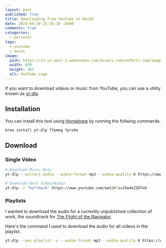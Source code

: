 ```yaml
---
layout: post
published: true
title: Downloading from YouTube in MacOS
date: 2024-04-20 15:35:10 -0500
comments: true
categories:
  - personal
tags:
  - youtube
  - macos
image: 
  path: https://s3-us-west-1.amazonaws.com/assets.redconfetti.com/images/posts/2024-04-20/youtube-logo.jpg
  width: 650
  height: 365
  alt: YouTube Logo
---
```


If you want to download videos or music from YouTube, you can use a utility
known as [yt-dlp].

[yt-dlp]: https://github.com/yt-dlp/yt-dlp

## Installation

You can install this tool using [Homebrew] by running the follwing commands.

[HomeBrew]: https://brew.sh/

```bash
brew install yt-dlp ffpmeg fprobe
```

## Download

### Single Video

```bash
# Download Music Only
yt-dlp --extract-audio --audio-format mp3 --audio-quality 6 https://www.youtube.com/watch?v=24a4eZZOTxU

# Download Best Video/Audio
yt-dlp -f "bv*+ba/b" https://www.youtube.com/watch?v=24a4eZZOTxU
```

### Playlists

I wanted to download the audio for a currently unpublished collection of work,
the soundtrack for [The Flight of the Navigator][].

[The Flight of the Navigator]: https://www.youtube.com/playlist?list=PLq6QtwrGW1_9HF_LyRS1DNvCl8slXcYNO

Here's the command I used to download the audio for all videos in the playlist.

```bash
yt-dlp --yes-playlist -x --audio-format mp3 --audio-quality 6 https://www.youtube.com/playlist?list=PLq6QtwrGW1_9HF_LyRS1DNvCl8slXcYNO
```
